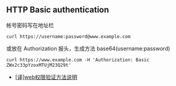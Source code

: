 ## HTTP Basic authentication

帐号密码写在地址栏

```http
curl https://username:password@www.example.com
```

或放在 Authorization 报头，生成方法 base64(username:password)

```http
curl https://www.example.com -H 'Authorization: Basic ZWx2c33pYzoxMTUjM23Q29t'
```

- [[译]web权限验证方法说明](https://segmentfault.com/a/1190000004086946)

